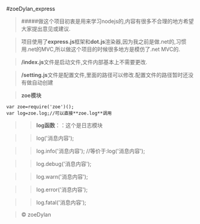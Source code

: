﻿#zoeDylan_express

>#####做这个项目初衷是用来学习nodejs的,内容有很多不合理的地方希望大家提出意见或建议.


>项目使用了**express.js**框架和**dot.js**渲染器,因为我之前是做.net的,习惯用.net的MVC,所以做这个项目的时候很多地方是模仿了.net MVC的.

>**/index.js**文件是启动文件,文件内部基本上不需要更改.

>**/setting.js**文件是配置文件,里面的路径可以修改.配置文件的路径暂时还没有做自动创建

>**zoe模块**

    var zoe=require('zoe')();
    var log=zoe.log;//可以直接**zoe.log**调用

>>**log函数**：：这个是日志模块

>>    log('消息内容');

>>    log.info('消息内容');  //等价于:log('消息内容');

>>    log.debug('消息内容');

>>    log.warn('消息内容');

>>    log.error('消息内容');

>>    log.fatal('消息内容');

>&copy; zoeDylan